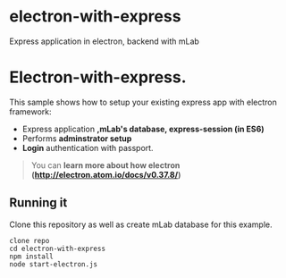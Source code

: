 # electron-with-express
Express application in electron, backend with mLab 


# Electron-with-express.

This sample shows how to setup your existing express app with electron framework:
* Express application **,mLab's database, express-session  (in ES6)**
* Performs **adminstrator setup**
* **Login** authentication with passport.

> You can **learn more about how electron (http://electron.atom.io/docs/v0.37.8/)**

## Running it

Clone this repository as well as create mLab database for this example.

```
clone repo
cd electron-with-express
npm install
node start-electron.js

```
